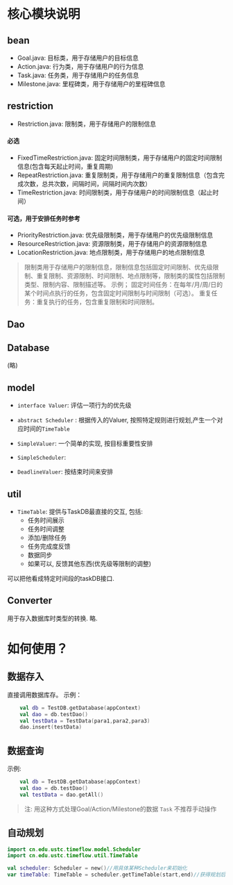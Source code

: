 # 核心模块说明
## bean
+ Goal.java: 目标类，用于存储用户的目标信息
+ Action.java: 行为类，用于存储用户的行为信息
+ Task.java: 任务类，用于存储用户的任务信息
+ Milestone.java: 里程碑类，用于存储用户的里程碑信息
## restriction
+ Restriction.java: 限制类，用于存储用户的限制信息

#### 必选
+ FixedTimeRestriction.java: 固定时间限制类，用于存储用户的固定时间限制信息(包含每天起止时间，重复周期)
+ RepeatRestriction.java: 重复限制类，用于存储用户的重复限制信息（包含完成次数，总共次数，间隔时间，间隔时间内次数）
+ TimeRestriction.java: 时间限制类，用于存储用户的时间限制信息（起止时间）

#### 可选，用于安排任务时参考
+ PriorityRestriction.java: 优先级限制类，用于存储用户的优先级限制信息
+ ResourceRestriction.java: 资源限制类，用于存储用户的资源限制信息
+ LocationRestriction.java: 地点限制类，用于存储用户的地点限制信息

> 限制类用于存储用户的限制信息，限制信息包括固定时间限制、优先级限制、重复限制、资源限制、时间限制、地点限制等，限制类的属性包括限制类型、限制内容、限制描述等。
> 示例；
> 固定时间任务：在每年/月/周/日的某个时间点执行的任务，包含固定时间限制与时间限制（可选）。
> 重复任务：重复执行的任务，包含重复限制和时间限制。
 
## Dao
## Database
(略)

## model
+ `interface Valuer`: 评估一项行为的优先级 
+ `abstract Scheduler` : 根据传入的Valuer, 按照特定规则进行规划,产生一个对应时间的`TimeTable`

+ `SimpleValuer`: 一个简单的实现, 按目标重要性安排
+ `SimpleScheduler`: 

+ `DeadlineValuer`: 按结束时间来安排

## util

+ `TimeTable`: 提供与TaskDB最直接的交互, 包括: 
  - 任务时间展示
  - 任务时间调整
  - 添加/删除任务
  - 任务完成度反馈
  - 数据同步
  - 如果可以, 反馈其他东西(优先级等限制的调整)
  
可以把他看成特定时间段的taskDB接口.
  
## Converter

用于存入数据库时类型的转换.
略.

# 如何使用？


## 数据存入
直接调用数据库存。
示例：
```kotlin
    val db = TestDB.getDatabase(appContext)
    val dao = db.testDao()
    val testData = TestData(para1,para2,para3)
    dao.insert(testData)
```

## 数据查询

示例:
```kotlin
    val db = TestDB.getDatabase(appContext)
    val dao = db.testDao()
    val testData = dao.getAll()
```
> 注: 用这种方式处理Goal/Action/Milestone的数据
> `Task` 不推荐手动操作

## 自动规划

```kotlin
import cn.edu.ustc.timeflow.model.Scheduler
import cn.edu.ustc.timeflow.util.TimeTable

val scheduler: Scheduler = new()//用具体某种Scheduler来初始化
var timeTable: TimeTable = scheduler.getTimeTable(start,end)//获得规划后的TimeTable

```



